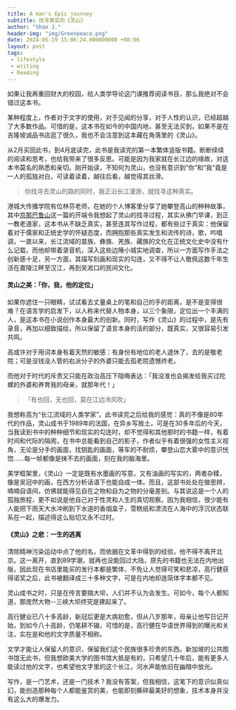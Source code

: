```yaml
---
title: A man's Epic journey
subtitle: 找寻真实的《灵山》
author: "Shan J."
header-img: "img/Greenpeace.png"
date: 2024-05-19 15:06:24.000000000 +08:00
layout: post
tags:
 - lifestyle
 - writing
 - Reading
---
```



如果让我再重回财大的校园，给人类学导论这门课推荐阅读书目，那么我绝对不会错过这本书。

某种程度上，作者对于文字的使用，对于见闻的分享，对于人性的认识，已经超越了大多数作品。可惜的是，这本书在如今的中国内地，甚至无法买到，如果不是在吉隆坡诚品书店逛了很久，我也不会注意到这本藏在角落里的《灵山》。

从2月买回此书，到4月底读完，此书是我读完的第一本繁体竖版书籍。断断续续的阅读和思考，也给我带来了很多反思。可能是因为我家就在长江边的缘故，对这本书莫名的熟悉和亲切。刚开始读，不知何为灵山，也没有意识到“你”和“我”竟是一人的孤独对白，可读着读着，越往后看，越觉得其丝滑。

> 你找寻去灵山的路的同时，我正沿长江漫游，就找寻这种真实。

港城大传播学院有位林芬老师，在她的个人博客里分享了她攀登高山的种种故事，其中[京那巴鲁山](https://www.fenjlin.com/597960750872)这一篇的开端令我想起了灵山的找寻过程，其实从佛门早课，到正一教老道家，这本书从不缺乏真实，甚至连其写作过程，都有些过于真实：他保留着对于儒家和正统史学的怀疑态度，而拥抱那些真实发生和流传的诗，歌，吟唱调，一直以来，长江流域的苗族、彝族、羌族、藏族的文化在正统文化史中没有什么记载，而他却带着录音机，深入这些边陲小城实地调查，所以一方面写作手法之创新感十足，另一方面，其描写刻画和现实的勾连，又不得不让人敬佩这数千年生活在嘉陵江畔至汉江，再到吴淞口的民间文化。


#### 灵山之美：「你，我，他的定位」

如果你遮住一只眼睛，试试看去丈量桌上的笔和自己的手的距离，是不是变得很难？在语言学的启发下，以人称来代替人物本身，以三个象限，定位出一个丰满的人，是这本书在小说创作本身最大的创新。同时，写作《灵山》的过程中，是先有录音，再加以细致描绘，所以保留了语言本身的活的部分，既真实，又很容易引发共鸣。

高或许对于用词本身有着天然的敏感：有身份有地位的老人退休了，去的是敬老院；可是没钱没人管的右派分子的外婆只能去孤老院遗憾终老。

而他对于时代的斥责又只能在政治高压下隐晦表达：「我没准也会揭发给我买过陀螺的外婆和养育我的母亲，就那年代！」

>「有也回，无也回，莫在江边冷风吹」

我想称高为“长江流域的人类学家”。此书读完之后给我的感觉：真的不像是80年代的作品，灵山成书于1989年的法国，在异乡写故土，可是在30多年后的今天，当我读到书中的种种细节和现实的勾连时，却不觉得和其他那时的书籍一样，有着时间和代际的隔阂，在书中总能看到自己的影子，作者似乎有着很强的女性主义视角，无论是分手的画面，找钥匙的画面，等车的不耐烦，攀登山峦大雾中的意识恍惚……每一帧都像是抹不去的画面，刻在我的脑海里。

美学框架里，《灵山》一定是既有水墨画的写意，又有油画的写实的，两者杂糅，像是吴冠中的画，在西方分析话语下也能自成一体。而且，这部书处处在做思辨，喃喃自语间，仿佛就能得见自在之物和自为之物的分毫差别。与其说这是一个人的孤独旅程，更不如说是他自己对于性灵和人生的真切观察。因为我相信，很少能有人能把下雨天大水冲刷到下水道的香烟盒子，雪糕纸和漂流在人海中的浮沉状态联系在一起，描述得这么贴切又永不过时。


#### 《灵山》之悲：一生的逃离

清除精神污染运动中点了他的名，而依据在文革中得到的经验，他不得不离开北京。这一离开，直到89学潮，就再也没能回过大陆，原先的书籍也无法在内地出版，因此现在书店里能买的发行本都是繁体，不免让人觉得可笑和悲凉，高行健获得诺奖之后，此书被翻译成三十多种文字，可是在内地却连简体字本都不见。

灵山成书之时，只是在传言要搞大坝，人们并不认为会发生。可如今，每个人都知道，那庞然大物--三峡大坝终究是建起来了。

高行健业已八十多高龄，新冠后更是大病初愈，但从八岁那年，母亲让他写日记开始，到如今八十高龄，仍笔耕不辍，可惜的是，高行健在华语世界得到的曝光和关注，实在是和他的文字质量不相称。

文学才能让人保留人的意识，保留我们这个民族很多珍贵的东西。新加坡的公共图书馆无此书，但我想欧美大学的图书馆大抵是有的，只希望几十年后，能有更多人能读过他的文字，也希望他文字里的这个长江，河水声能依旧在幽暗中放光。

写作，是一门艺术，还是一门技术？我没有答案，但我相信，这笔下的意识似真似幻，能创造那种每个人都能鉴赏的美，也能即刻撕碎最美好的想象，技术本身并没有这么大的爆发力。
